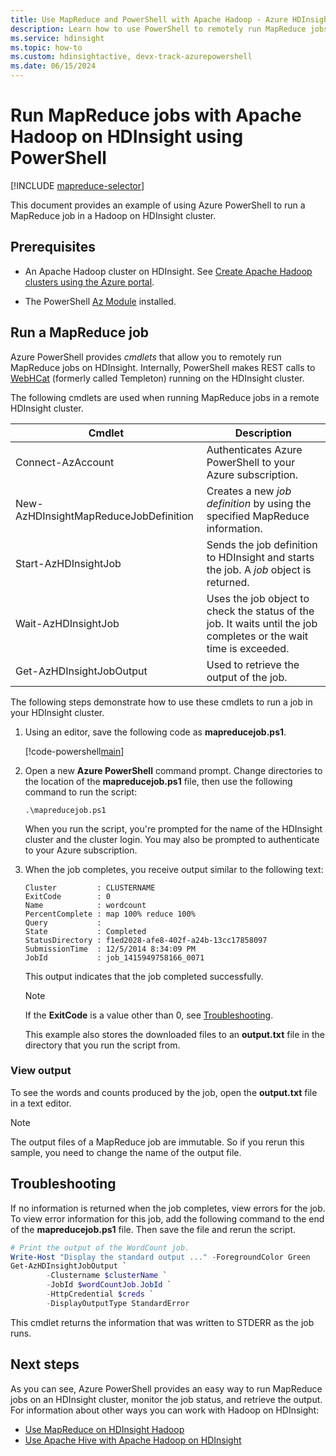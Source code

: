 ```yaml
---
title: Use MapReduce and PowerShell with Apache Hadoop - Azure HDInsight 
description: Learn how to use PowerShell to remotely run MapReduce jobs with Apache Hadoop on HDInsight.
ms.service: hdinsight
ms.topic: how-to
ms.custom: hdinsightactive, devx-track-azurepowershell
ms.date: 06/15/2024
---
```


# Run MapReduce jobs with Apache Hadoop on HDInsight using PowerShell

[!INCLUDE [mapreduce-selector](../includes/hdinsight-selector-use-mapreduce.md)]

This document provides an example of using Azure PowerShell to run a MapReduce job in a Hadoop on HDInsight cluster.

## Prerequisites

* An Apache Hadoop cluster on HDInsight. See [Create Apache Hadoop clusters using the Azure portal](../hdinsight-hadoop-create-linux-clusters-portal.md).

* The PowerShell [Az Module](/powershell/azure/) installed.

## Run a MapReduce job

Azure PowerShell provides *cmdlets* that allow you to remotely run MapReduce jobs on HDInsight. Internally, PowerShell makes REST calls to [WebHCat](https://cwiki.apache.org/confluence/display/Hive/WebHCat) (formerly called Templeton) running on the HDInsight cluster.

The following cmdlets are used when running MapReduce jobs in a remote HDInsight cluster.

|Cmdlet | Description |
|---|---|
|Connect-AzAccount|Authenticates Azure PowerShell to your Azure subscription.|
|New-AzHDInsightMapReduceJobDefinition|Creates a new *job definition* by using the specified MapReduce information.|
|Start-AzHDInsightJob|Sends the job definition to HDInsight and starts the job. A *job* object is returned.|
|Wait-AzHDInsightJob|Uses the job object to check the status of the job. It waits until the job completes or the wait time is exceeded.|
|Get-AzHDInsightJobOutput|Used to retrieve the output of the job.|

The following steps demonstrate how to use these cmdlets to run a job in your HDInsight cluster.

1. Using an editor, save the following code as **mapreducejob.ps1**.

    [!code-powershell[main](../../../powershell_scripts/hdinsight/use-mapreduce/use-mapreduce.ps1?range=5-69)]

2. Open a new **Azure PowerShell** command prompt. Change directories to the location of the **mapreducejob.ps1** file, then use the following command to run the script:

    ```azurepowershell
    .\mapreducejob.ps1
    ```

    When you run the script, you're prompted for the name of the HDInsight cluster and the cluster login. You may also be prompted to authenticate to your Azure subscription.

3. When the job completes, you receive output similar to the following text:

    ```output
    Cluster         : CLUSTERNAME
    ExitCode        : 0
    Name            : wordcount
    PercentComplete : map 100% reduce 100%
    Query           :
    State           : Completed
    StatusDirectory : f1ed2028-afe8-402f-a24b-13cc17858097
    SubmissionTime  : 12/5/2014 8:34:09 PM
    JobId           : job_1415949758166_0071
    ```

    This output indicates that the job completed successfully.

    > [!NOTE]  
    > If the **ExitCode** is a value other than 0, see [Troubleshooting](#troubleshooting).

    This example also stores the downloaded files to an **output.txt** file in the directory that you run the script from.

### View output

To see the words and counts produced by the job, open the **output.txt** file in a text editor.

> [!NOTE]  
> The output files of a MapReduce job are immutable. So if you rerun this sample, you need to change the name of the output file.

## Troubleshooting

If no information is returned when the job completes, view errors for the job. To view error information for this job, add the following command to the end of the **mapreducejob.ps1** file. Then save the file and rerun the script.

```powershell
# Print the output of the WordCount job.
Write-Host "Display the standard output ..." -ForegroundColor Green
Get-AzHDInsightJobOutput `
        -Clustername $clusterName `
        -JobId $wordCountJob.JobId `
        -HttpCredential $creds `
        -DisplayOutputType StandardError
```

This cmdlet returns the information that was written to STDERR as the job runs.

## Next steps

As you can see, Azure PowerShell provides an easy way to run MapReduce jobs on an HDInsight cluster, monitor the job status, and retrieve the output. For information about other ways you can work with Hadoop on HDInsight:

* [Use MapReduce on HDInsight Hadoop](hdinsight-use-mapreduce.md)
* [Use Apache Hive with Apache Hadoop on HDInsight](hdinsight-use-hive.md)

